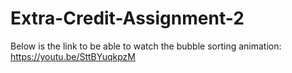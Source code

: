 # Extra-Credit-Assignment-2

Below is the link to be able to watch the bubble sorting animation:
https://youtu.be/SttBYuqkpzM
